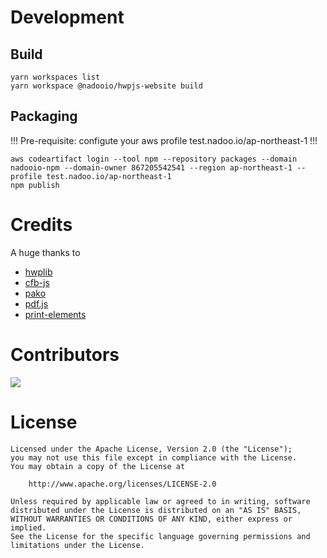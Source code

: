 # Development
## Build
```
yarn workspaces list
yarn workspace @nadooio/hwpjs-website build
```
## Packaging
!!! Pre-requisite: configute your aws profile test.nadoo.io/ap-northeast-1 !!!
```
aws codeartifact login --tool npm --repository packages --domain nadooio-npm --domain-owner 867205542541 --region ap-northeast-1 --profile test.nadoo.io/ap-northeast-1
npm publish
```

# Credits
A huge thanks to
- [hwplib](https://github.com/neolord0/hwplib)
- [cfb-js](https://github.com/SheetJS/js-cfb)
- [pako](https://github.com/nodeca/pako)
- [pdf.js](https://github.com/mozilla/pdf.js)
- [print-elements](https://github.com/szepeshazi/print-elements)

# Contributors
<a href="https://github.com/hahnlee/hwp.js/graphs/contributors">
  <img src="https://contributors-img.web.app/image?repo=hahnlee/hwp.js" />
</a>

# License
```
Licensed under the Apache License, Version 2.0 (the "License");
you may not use this file except in compliance with the License.
You may obtain a copy of the License at

    http://www.apache.org/licenses/LICENSE-2.0

Unless required by applicable law or agreed to in writing, software
distributed under the License is distributed on an "AS IS" BASIS,
WITHOUT WARRANTIES OR CONDITIONS OF ANY KIND, either express or implied.
See the License for the specific language governing permissions and
limitations under the License.
```

